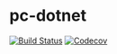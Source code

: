# pc-dotnet

[![Build Status](https://travis-ci.org/7in14/pc-dotnet.svg?branch=master)](https://travis-ci.org/7in14/pc-dotnet)
[![Codecov](https://img.shields.io/codecov/c/github/7in14/pc-dotnet.svg)](https://codecov.io/github/7in14/pc-dotnet)